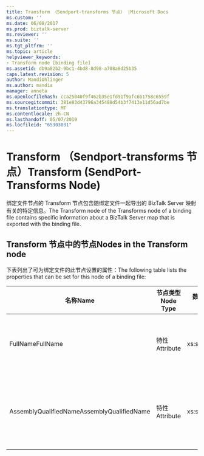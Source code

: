 ```yaml
---
title: Transform （Sendport-transforms 节点） |Microsoft Docs
ms.custom: ''
ms.date: 06/08/2017
ms.prod: biztalk-server
ms.reviewer: ''
ms.suite: ''
ms.tgt_pltfrm: ''
ms.topic: article
helpviewer_keywords:
- Transform node [binding file]
ms.assetid: db9a82b2-9bc1-4bd8-8d98-a708a8d25b35
caps.latest.revision: 5
author: MandiOhlinger
ms.author: mandia
manager: anneta
ms.openlocfilehash: cca25040f9f462b35e1fd91f9afc6b1758c6559f
ms.sourcegitcommit: 381e83d43796a345488d54b3f7413e11d56ad7be
ms.translationtype: MT
ms.contentlocale: zh-CN
ms.lasthandoff: 05/07/2019
ms.locfileid: "65303031"
---
```

# <a name="transform-sendport-transforms-node"></a><span data-ttu-id="c9425-102">Transform （Sendport-transforms 节点）</span><span class="sxs-lookup"><span data-stu-id="c9425-102">Transform (SendPort-Transforms Node)</span></span>
<span data-ttu-id="c9425-103">绑定文件节点的 Transform 节点包含随绑定文件一起导出的 BizTalk Server 映射有关的特定信息。</span><span class="sxs-lookup"><span data-stu-id="c9425-103">The Transform node of the Transforms node of a binding file contains specific information about a BizTalk Server map that is exported with the binding file.</span></span>  
  
## <a name="nodes-in-the-transform-node"></a><span data-ttu-id="c9425-104">Transform 节点中的节点</span><span class="sxs-lookup"><span data-stu-id="c9425-104">Nodes in the Transform node</span></span>  
 <span data-ttu-id="c9425-105">下表列出了可为绑定文件的此节点设置的属性：</span><span class="sxs-lookup"><span data-stu-id="c9425-105">The following table lists the properties that can be set for this node of a binding file:</span></span>  
  
|<span data-ttu-id="c9425-106">**名称**</span><span class="sxs-lookup"><span data-stu-id="c9425-106">**Name**</span></span>|<span data-ttu-id="c9425-107">**节点类型**</span><span class="sxs-lookup"><span data-stu-id="c9425-107">**Node Type**</span></span>|<span data-ttu-id="c9425-108">**数据类型**</span><span class="sxs-lookup"><span data-stu-id="c9425-108">**Data Type**</span></span>|<span data-ttu-id="c9425-109">**说明**</span><span class="sxs-lookup"><span data-stu-id="c9425-109">**Description**</span></span>|<span data-ttu-id="c9425-110">**限制**</span><span class="sxs-lookup"><span data-stu-id="c9425-110">**Restrictions**</span></span>|<span data-ttu-id="c9425-111">**注释**</span><span class="sxs-lookup"><span data-stu-id="c9425-111">**Comments**</span></span>|  
|--------------|-------------------|-------------------|---------------------|----------------------|------------------|  
|<span data-ttu-id="c9425-112">FullName</span><span class="sxs-lookup"><span data-stu-id="c9425-112">FullName</span></span>|<span data-ttu-id="c9425-113">特性</span><span class="sxs-lookup"><span data-stu-id="c9425-113">Attribute</span></span>|<span data-ttu-id="c9425-114">xs:string</span><span class="sxs-lookup"><span data-stu-id="c9425-114">xs:string</span></span>|<span data-ttu-id="c9425-115">指定的映射的完整名称。</span><span class="sxs-lookup"><span data-stu-id="c9425-115">Specifies the full name of the map.</span></span>|<span data-ttu-id="c9425-116">可选</span><span class="sxs-lookup"><span data-stu-id="c9425-116">Not required</span></span>|<span data-ttu-id="c9425-117">默认值：空</span><span class="sxs-lookup"><span data-stu-id="c9425-117">Default value: empty</span></span>|  
|<span data-ttu-id="c9425-118">AssemblyQualifiedName</span><span class="sxs-lookup"><span data-stu-id="c9425-118">AssemblyQualifiedName</span></span>|<span data-ttu-id="c9425-119">特性</span><span class="sxs-lookup"><span data-stu-id="c9425-119">Attribute</span></span>|<span data-ttu-id="c9425-120">xs:string</span><span class="sxs-lookup"><span data-stu-id="c9425-120">xs:string</span></span>|<span data-ttu-id="c9425-121">指定映射的程序集限定的名称。</span><span class="sxs-lookup"><span data-stu-id="c9425-121">Specifies the assembly qualified name of the map.</span></span>|<span data-ttu-id="c9425-122">可选</span><span class="sxs-lookup"><span data-stu-id="c9425-122">Not required</span></span>|<span data-ttu-id="c9425-123">默认值：空</span><span class="sxs-lookup"><span data-stu-id="c9425-123">Default value: empty</span></span>|